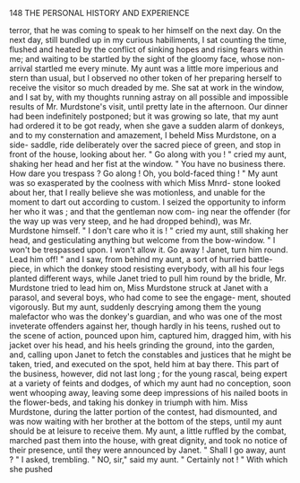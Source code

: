 148            THE PERSONAL HISTORY AND EXPERIENCE

terror, that he was coming to speak to her himself on the next day. On
the next day, still bundled up in my curious habiliments, I sat counting
the time, flushed and heated by the conflict of sinking hopes and rising
fears within me; and waiting to be startled by the sight of the gloomy
face, whose non-arrival startled me every minute.
   My aunt was a little more imperious and stern than usual, but I
observed no other token of her preparing herself to receive the visitor so
much dreaded by me. She sat at work in the window, and I sat by, with
my thoughts running astray on all possible and impossible results of
Mr. Murdstone's visit, until pretty late in the afternoon. Our dinner had
been indefinitely postponed; but it was growing so late, that my aunt had
ordered it to be got ready, when she gave a sudden alarm of donkeys, and
to my consternation and amazement, I beheld Miss Murdstone, on a side-
saddle, ride deliberately over the sacred piece of green, and stop in front of
the house, looking about her.
   " Go along with you ! " cried my aunt, shaking her head and her fist at
the window. " You have no business there. How dare you trespass ?
Go along ! Oh, you bold-faced thing ! "
   My aunt was so exasperated by the coolness with which Miss Mnrd-
stone looked about her, that I really believe she was motionless, and
unable for the moment to dart out according to custom. I seized the
opportunity to inform her who it was ; and that the gentleman now com-
ing near the offender (for the way up was very steep, and he had dropped
behind), was Mr. Murdstone himself.
   " I don't care who it is ! " cried my aunt, still shaking her head, and
gesticulating anything but welcome from the bow-window. " I won't be
trespassed upon. I won't allow it. Go away ! Janet, turn him round.
Lead him off! " and I saw, from behind my aunt, a sort of hurried battle-
piece, in which the donkey stood resisting everybody, with all his four legs
planted different ways, while Janet tried to pull him round by the
bridle, Mr. Murdstone tried to lead him on, Miss Murdstone struck at
Janet with a parasol, and several boys, who had come to see the engage-
ment, shouted vigorously. But my aunt, suddenly descrying among them
the young malefactor who was the donkey's guardian, and who was one
of the most inveterate offenders against her, though hardly in his teens,
rushed out to the scene of action, pounced upon him, captured him,
dragged him, with his jacket over his head, and his heels grinding the
ground, into the garden, and, calling upon Janet to fetch the constables
and justices that he might be taken, tried, and executed on the spot, held
him at bay there. This part of the business, however, did not last long ; for
the young rascal, being expert at a variety of feints and dodges, of which
 my aunt had no conception, soon went whooping away, leaving some deep
impressions of his nailed boots in the flower-beds, and taking his donkey
in triumph with him.
   Miss Murdstone, during the latter portion of the contest, had dismounted,
and was now waiting with her brother at the bottom of the steps, until
my aunt should be at leisure to receive them. My aunt, a little ruffled
by the combat, marched past them into the house, with great dignity, and
took no notice of their presence, until they were announced by Janet.
   " Shall I go away, aunt ? " I asked, trembling.
   " NO, sir," said my aunt. " Certainly not ! " With which she pushed
